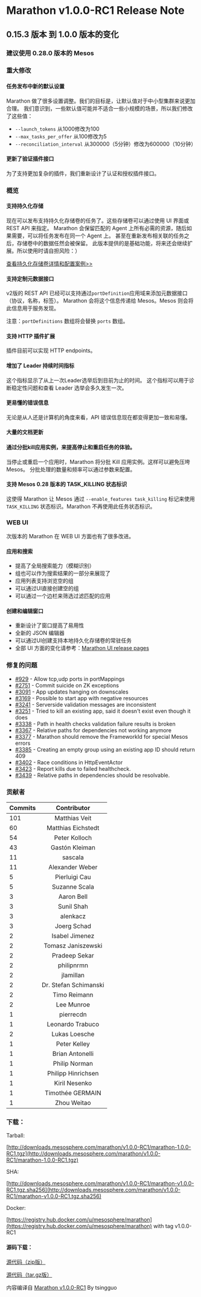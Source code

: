 
# Marathon v1.0.0-RC1 Release Note

## 0.15.3 版本 到 1.0.0 版本的变化

### 建议使用 0.28.0 版本的 Mesos

### 重大修改

#### 任务发布中新的默认设置

Marathon 做了很多设置调整。我们的目标是，让默认值对于中小型集群来说更加合理。
我们意识到，一些默认值可能并不适合一些小规模的场景，所以我们修改了这些值：

* `--launch_tokens` 从1000修改为100
* `--max_tasks_per_offer` 从100修改为5
* `--reconciliation_interval` 从300000（5分钟）修改为600000（10分钟）

#### 更新了验证插件接口

为了支持更加复杂的插件，我们重新设计了认证和授权插件接口。

### 概览

#### 支持持久化存储

现在可以发布支持持久化存储卷的任务了。这些存储卷可以通过使用 UI 界面或 REST API 来指定。
Marathon 会保留匹配的 Agent 上所有必需的资源，随后如果需要，可以将任务发布在同一个 Agent 上。
甚至在重新发布相关联的任务之后，存储卷中的数据任然会被保留。
此版本提供的是基础功能，将来还会继续扩展。所以使用时请自担风险：）

[查看持久化存储卷详情和配置案例>>](https://mesosphere.github.io/marathon/docs/persistent-volumes.html)

#### 支持定制元数据接口

v2版的 REST API 已经可以支持通过`portDefinition`应用域来添加元数据接口（协议，名称，标签）。
Marathon 会将这个信息传递给 Mesos。Mesos 则会将此信息用于服务发现。

注意：`portDefinitions` 数组将会替换 `ports` 数组。

#### 支持 HTTP 插件扩展

插件目前可以实现 HTTP endpoints。

#### 增加了 Leader 持续时间指标

这个指标显示了从上一次Leader选举后到目前为止的时间。
这个指标可以用于诊断稳定性问题和查看 Leader 选举会多久发生一次。

#### 更易懂的错误信息

无论是从人还是计算机的角度来看，API 错误信息现在都变得更加一致和易懂。

#### 大量的文档更新

#### 通过分批kill应用实例，来提高停止和重启任务的体验。

当停止或重启一个应用时，Marathon 将分批 Kill 应用实例。这样可以避免压垮 Mesos。
分批处理的数量和频率可以通过参数来配置。

#### 支持 Mesos 0.28 版本的 TASK_KILLING 状态标识

这使得 Marathon 让 Mesos 通过 `--enable_features task_killing` 标记来使用 `TASK_KILLING`
状态标识。Marathon 不再使用此任务状态标识。

### WEB UI

次版本的 Marathon 在 WEB UI 方面也有了很多改进。

#### 应用和搜索

* 提高了全局搜索能力（模糊识别）
* 组也可以作为搜索结果的一部分来展现了
* 应用列表支持浏览空的组
* 可以通过UI直接创建空的组
* 可以通过一个边栏来筛选过滤匹配的应用

#### 创建和编辑窗口

* 重新设计了窗口提高了易用性
* 全新的 JSON 编辑器
* 可以通过UI创建支持本地持久化存储卷的常驻任务
* 全部 UI 方面的变化请参考：[Marathon UI release pages](https://github.com/mesosphere/marathon-ui/releases)

### 修复的问题

* [#929](https://github.com/mesosphere/marathon/issues/929) - Allow tcp,udp ports in portMappings
* [#2751](https://github.com/mesosphere/marathon/issues/2751) - Commit suicide on ZK exceptions
* [#3091](https://github.com/mesosphere/marathon/issues/3091) - App updates hanging on downscales
* [#3169](https://github.com/mesosphere/marathon/issues/3169) - Possible to start app with negative resources
* [#3241](https://github.com/mesosphere/marathon/issues/3241) - Serverside validation messages are inconsistent
* [#3251](https://github.com/mesosphere/marathon/issues/3251) - Tried to kill an existing app, said it doesn't exist even though it does
* [#3338](https://github.com/mesosphere/marathon/issues/3338) - Path in health checks validation failure results is broken
* [#3367](https://github.com/mesosphere/marathon/issues/3367) - Relative paths for dependencies not working anymore
* [#3377](https://github.com/mesosphere/marathon/issues/3377) - Marathon should remove the FrameworkId for special Mesos errors
* [#3385](https://github.com/mesosphere/marathon/issues/3385) - Creating an empty group using an existing app ID should return 409
* [#3402](https://github.com/mesosphere/marathon/pull/3402) - Race conditions in HttpEventActor
* [#3423](https://github.com/mesosphere/marathon/issues/3423) - Report kills due to failed healthcheck.
* [#3439](https://github.com/mesosphere/marathon/issues/3439) - Relative paths in dependencies should be resolvable.

### 贡献者

|Commits |Contributor |
|--------|:----------:|
|101|Matthias Veit|
|60	|Matthias Eichstedt|
|54	|Peter Kolloch|
|43	|Gastón Kleiman|
|11	|sascala|
|11	|Alexander Weber|
|5	|Pierluigi Cau|
|5	|Suzanne Scala|
|3	|Aaron Bell|
|3	|Sunil Shah|
|3	|alenkacz|
|3	|Joerg Schad|
|2	|Isabel Jimenez|
|2	|Tomasz Janiszewski|
|2	|Pradeep Sekar|
|2	|philipnrmn|
|2	|jlamillan|
|2	|Dr. Stefan Schimanski|
|2	|Timo Reimann|
|2	|Lee Munroe|
|1	|pierrecdn|
|1	|Leonardo Trabuco|
|2	|Lukas Loesche|
|1	|Peter Kelley|
|1	|Brian Antonelli|
|1	|Philip Norman|
|1	|Philipp Hinrichsen|
|1	|Kiril Nesenko|
|1	|Timothée GERMAIN|
|1	|Zhou Weitao|

### 下载：

Tarball:

[http://downloads.mesosphere.com/marathon/v1.0.0-RC1/marathon-1.0.0-RC1.tgz](http://downloads.mesosphere.com/marathon/v1.0.0-RC1/marathon-1.0.0-RC1.tgz)

SHA:

[http://downloads.mesosphere.com/marathon/v1.0.0-RC1/marathon-v1.0.0-RC1.tgz.sha256](http://downloads.mesosphere.com/marathon/v1.0.0-RC1/marathon-v1.0.0-RC1.tgz.sha256)

Docker:

[https://registry.hub.docker.com/u/mesosphere/marathon](https://registry.hub.docker.com/u/mesosphere/marathon) with tag v1.0.0-RC1

#### 源码下载：

[源代码（zip版）](http://github.com/mesosphere/marathon/archive/v1.0.0-RC1.zip)

[源代码（tar.gz版）](http://github.com/mesosphere/marathon/archive/v1.0.0-RC1.tar.gz)


内容编译自 [Marathon v1.0.0-RC1](https://github.com/mesosphere/marathon/releases) By tsingguo
